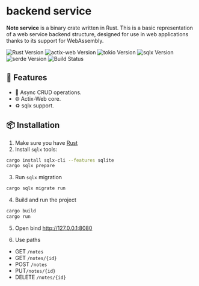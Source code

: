 # backend service

**Note service** is a binary crate written in Rust.
This is a basic representation of a web service backend structure, designed for use in web applications thanks to its support for WebAssembly.

![Rust Version](https://img.shields.io/badge/rust-1.82.0%20-green)
![actix-web Version](https://img.shields.io/badge/actix_web-4.0%20-orange)
![tokio Version](https://img.shields.io/badge/tokio-1.0%20-orange)
![sqlx Version](https://img.shields.io/badge/sqlx-0.8.2%20-blue)
![serde Version](https://img.shields.io/badge/serde-1.0%20-blue)
![Build Status](https://github.com/chemyl/note_service/actions/workflows/rust.yml/badge.svg)

## 🚀 Features
- 🧮 Async CRUD operations.
- 🌐 Actix-Web core.
- ♻️ sqlx support.

## 📦 Installation
1. Make sure you have [Rust](https://www.rust-lang.org/tools/install)
2. Install `sqlx` tools:
```bash
cargo install sqlx-cli --features sqlite
cargo sqlx prepare 
```
3. Run `sqlx` migration
```bash
cargo sqlx migrate run
```
4. Build and run the project
```bash
cargo build
cargo run
```
5. Open bind http://127.0.0.1:8080

6. Use paths
* GET `/notes` 
* GET `/notes/{id}` 
* POST `/notes`
* PUT`/notes/{id}` 
* DELETE `/notes/{id}`
